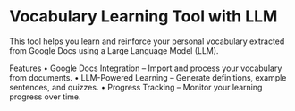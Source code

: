 # Vocabulary Learning Tool with LLM

This tool helps you learn and reinforce your personal vocabulary extracted from Google Docs using a Large Language Model (LLM). 


Features
	•	Google Docs Integration – Import and process your vocabulary from documents.
	•	LLM-Powered Learning – Generate definitions, example sentences, and quizzes.
	•	Progress Tracking – Monitor your learning progress over time.

